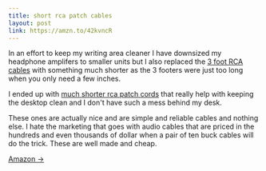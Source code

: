 ```yaml
---
title: short rca patch cables
layout: post
link: https://amzn.to/42kvncR
---
```



 In an effort to keep my writing area cleaner I have downsized my headphone amplifers to smaller units but I also replaced the [3 foot RCA cables](https://amzn.to/3FuvR6y) with something much shorter as the 3 footers were just too long when you only need a few inches.

I ended up with [much shorter rca patch cords](https://amzn.to/3FuvR6y) that really help with keeping the desktop clean and I don't have such a mess behind my desk.

These ones are actually nice and are simple and reliable cables and nothing else. I hate the marketing that goes with audio cables that are priced in the hundreds and even thousands of dollar when a pair of ten buck cables will do the trick.
These are well made and cheap.

<a href="{{ page.link }}"> Amazon <span class="link-arrow"> &rarr;</span></a>
